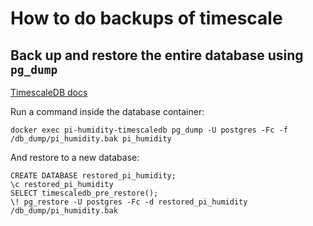 # How to do backups of timescale

## Back up and restore the entire database using ```pg_dump```

[TimescaleDB docs](https://docs.timescale.com/self-hosted/latest/backup-and-restore/pg-dump-and-restore/)

Run a command inside the database container:

    docker exec pi-humidity-timescaledb pg_dump -U postgres -Fc -f /db_dump/pi_humidity.bak pi_humidity

And restore to a new database:

    CREATE DATABASE restored_pi_humidity;
    \c restored_pi_humidity
    SELECT timescaledb_pre_restore();
    \! pg_restore -U postgres -Fc -d restored_pi_humidity /db_dump/pi_humidity.bak

